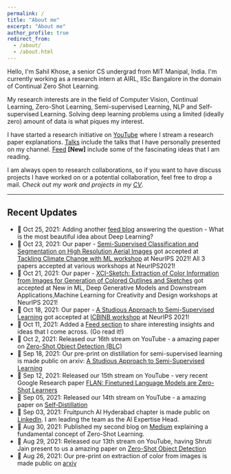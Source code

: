 ```yaml
---
permalink: /
title: "About me"
excerpt: "About me"
author_profile: true
redirect_from: 
  - /about/
  - /about.html
---
```

Hello, I'm Sahil Khose, a senior CS undergrad from MIT Manipal, India. I'm currently working as a research intern at AIRL, IISc Bangalore in the domain of Continual Zero Shot Learning.
<br>

My research interests are in the field of Computer Vision, Continual Learning, Zero-Shot Learning, Semi-supervised Learning, NLP and Self-supervised Learning. Solving deep learning problems using a limited (ideally zero) amount of data is what piques my interest. 
<br>

I have started a research initiative on [YouTube](https://youtube.com/c/SahilKhose) where I stream a research paper explanations. 
[Talks](https://sahilkhose.github.io/talks/) include the talks that I have personally presented on my channel.
[Feed](https://sahilkhose.github.io/feed/) **[New]** include some of the fascinating ideas that I am reading. 
<br>

I am always open to research collaborations, so if you want to have discuss projects I have worked on or a potential collaboration, feel free to drop a mail. *Check out my work and projects in my [CV](https://sahilkhose.github.io/files/Sahil_Khose.pdf)*. 


---
## Recent Updates
- 📆	Oct 25, 2021: Adding another [feed blog](https://sahilkhose.github.io/feed/) answering the question - What is the most beautiful idea about Deep Learning?
- 📆	Oct 23, 2021: Our paper - [Semi-Supervised Classification and Segmentation on High Resolution Aerial Images](https://arxiv.org/abs/2105.08655) got accepted at [Tackling Climate Change with ML workshop](https://www.climatechange.ai/events/neurips2021.html) at NeurIPS 2021! All 3 papers accepted at various workshops at NeurIPS2021!
- 📆	Oct 21, 2021: Our paper - [XCI-Sketch: Extraction of Color Information from Images for Generation of Colored Outlines and Sketches](https://arxiv.org/abs/2108.11554) got accepted at New in ML, Deep Generative Models and Downstream Applications,Machine Learning for Creativity and Design workshops at NeurIPS 2021! 
- 📆	Oct 18, 2021: Our paper - [A Studious Approach to Semi-Supervised Learning](https://arxiv.org/abs/2109.08924) got accepted at [ICBINB workshop](https://i-cant-believe-its-not-better.github.io/neurips2021/) at NeurIPS 2021!
- 📆	Oct 11, 2021: Added a [Feed section](https://sahilkhose.github.io/feed/) to share interesting insights and ideas that I come across. (Go read it!)
- 📆	Oct 2, 2021: Released our 16th stream on YouTube - a amazing paper on [Zero-Shot Object Detection (BLC)](https://www.youtube.com/watch?v=JP6SjoLDrkc)
- 📆	Sep 18, 2021: Our pre-print on distillation for semi-supervised learning is made public on arxiv: [A Studious Approach to Semi-Supervised Learning](https://arxiv.org/abs/2108.11554)
- 📆	Sep 12, 2021: Released our 15th stream on YouTube - very recent Google Research paper [FLAN: Finetuned Language Models are Zero-Shot Learners](https://www.youtube.com/watch?v=QDeYaqdjH0w)
- 📆	Sep 05, 2021: Released our 14th stream on YouTube - a amazing paper on [Self-Distillation](https://www.youtube.com/watch?v=ugvHJbzhod8)
- 📆	Sep 03, 2021: Fruitpunch AI Hyderabad chapter is made public on [LinkedIn](https://www.linkedin.com/feed/update/urn:li:activity:6839531104295235584/). I am leading the team as the AI Expertise Head.
- 📆	Aug 30, 2021: Published my second blog on [Medium](https://sahilkhose.medium.com/zero-shot-learning-the-seen-the-unseen-and-the-unknown-9e69da125df2) explaining a fundamental concept of Zero-Shot Learning.
- 📆	Aug 29, 2021: Released our 13th stream on YouTube, having Shruti Jain present to us a amazing paper on [Zero-Shot Object Detection](https://www.youtube.com/watch?v=f-UELOTXlB4)
- 📆	Aug 26, 2021: Our pre-print on extraction of color from images is made public on [arxiv](https://arxiv.org/abs/2108.11554)
